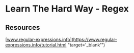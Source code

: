 # Learn The Hard Way - Regex

## Resources
[www.regular-expressions.info](https://www.regular-expressions.info/tutorial.html "target='_blank'")
